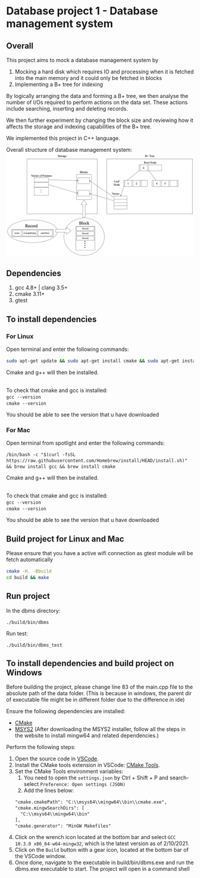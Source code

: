 # Database project 1 - Database management system

## Overall
This project aims to mock a database management system by 
1. Mocking a hard disk which requires IO and processing when it is fetched into the main memory and it could only be fetched in blocks
2. Implementing a B+ tree for indexing

By logically arranging the data and forming a B+ tree, we then analyse the number of I/Os required to perform actions on the data set. These actions include searching, inserting and deleting records. <br/>

We then further experiment by changing the block size and reviewing how it affects the storage and indexing capabilities of the B+ tree. <br/>

We implemented this project in C++ language. <br/>

Overall structure of database management system:
![picture alt](databaseDesignStructure.png "Title is optional")

## Dependencies
1. gcc 4.8+ | clang 3.5+
2. cmake 3.11+
3. gtest

## To install dependencies

### For Linux
Open terminal and enter the following commands: <br/>
``` bash
sudo apt-get update && sudo apt-get install cmake && sudo apt-get install g++
```
Cmake and g++ will then be installed. <br/><br/>

To check that cmake and gcc is installed: <br/>
`gcc --version` <br/>
`cmake --version` <br/>

You should be able to see the version that u have downloaded

### For Mac
Open terminal from spotlight and enter the following commands: <br/>
```
/bin/bash -c "$(curl -fsSL https://raw.githubusercontent.com/Homebrew/install/HEAD/install.sh)" && brew install gcc && brew install cmake
```
Cmake and g++ will then be installed. <br/><br/>

To check that cmake and gcc is installed: <br/>
`gcc --version` <br/>
`cmake --version` <br/>

You should be able to see the version that u have downloaded

## Build project for Linux and Mac
Please ensure that you have a active wifi connection as gtest module will be fetch automatically

``` bash
cmake -H. -Bbuild
cd build && make
```

## Run project
In the dbms directory:

```
./build/bin/dbms
```

Run test:
```
./build/bin/dbms_test
```

## To install dependencies and build project on Windows
Before building the project, please change line 83 of the main.cpp file to the absolute path of the data folder. (This is because in windows, the parent dir of executable file might be in different folder due to the difference in ide) <br/>

Ensure the following dependencies are installed:

* [CMake](https://cmake.org/download/)
* [MSYS2](https://www.msys2.org/) (After downloading the MSYS2 installer, follow all the steps in the website to install mingw64 and related dependencies.)

Perform the following steps:

1. Open the source code in [VSCode](https://code.visualstudio.com/).
1. Install the CMake tools extension in VSCode: [CMake Tools](https://marketplace.visualstudio.com/items?itemName=ms-vscode.cmake-tools).
1. Set the CMake Tools environment variables:
    1. You need to open the `settings.json` by Ctrl + Shift + P and search-select `Preference: Open settings (JSON)`
    1. Add the lines below:
    ```
    "cmake.cmakePath": "C:\\msys64\\mingw64\\bin\\cmake.exe",
    "cmake.mingwSearchDirs": [
      "C:\\msys64\\mingw64\\bin"
   ],
   "cmake.generator": "MinGW Makefiles"
    ```
1. Click on the wrench icon located at the bottom bar and select `GCC 10.3.0 x86_64-w64-mingw32`, which is the latest version as of 2/10/2021.
1. Click on the `Build` button with a gear icon, located at the bottom bar of the VSCode window.
1. Once done, navigate to the executable in build/bin/dbms.exe and run the dbms.exe executable to start. The project will open in a command shell

